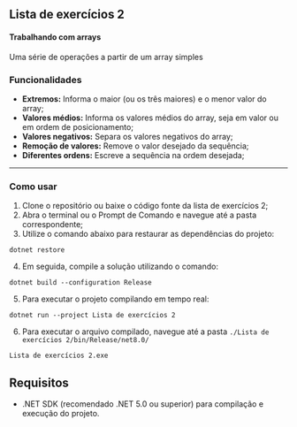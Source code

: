  ## Lista de exercícios 2
 #### Trabalhando com arrays
 Uma série de operações a partir de um array simples

 ### Funcionalidades
 - **Extremos:** Informa o maior (ou os três maiores) e o menor valor do array;
 - **Valores médios:** Informa os valores médios do array, seja em valor ou em ordem de posicionamento;
 - **Valores negativos:** Separa os valores negativos do array;
 - **Remoção de valores:** Remove o valor desejado da sequência;
 - **Diferentes ordens:** Escreve a sequência na ordem desejada;

---
### Como usar
1. Clone o repositório ou baixe o código fonte da lista de exercícios 2;
2. Abra o terminal ou o Prompt de Comando e navegue até a pasta correspondente;
3. Utilize o comando abaixo para restaurar as dependências do projeto:
```
dotnet restore
```
4. Em seguida, compile a solução utilizando o comando:
```
dotnet build --configuration Release
```
5. Para executar o projeto compilando em tempo real:
```
dotnet run --project Lista de exercícios 2
```
6. Para executar o arquivo compilado, navegue até a pasta `./Lista de exercícios 2/bin/Release/net8.0/`
```
Lista de exercícios 2.exe
```

## Requisitos

- .NET SDK (recomendado .NET 5.0 ou superior) para compilação e execução do projeto.
